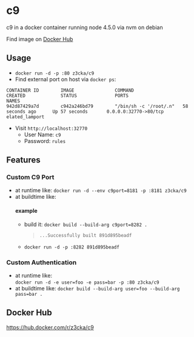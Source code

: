# c9
c9 in a docker container running node 4.5.0 via nvm on debian

Find image on [Docker Hub](https://hub.docker.com/r/z3cka/c9/)

## Usage
* `docker run -d -p :80 z3cka/c9`  
* Find external port on host via `docker ps`:   
```
CONTAINER ID        IMAGE               COMMAND                  CREATED             STATUS              PORTS                                            NAMES
942d87429a7d        c942a246bd79        "/bin/sh -c '/root/.n"   58 seconds ago      Up 57 seconds       0.0.0.0:32770->80/tcp                             elated_lamport
```
* Visit `http://localhost:32770`
    - User Name: `c9`
    - Password: `rules`

## Features
### Custom C9 Port
* at runtime like:
  `docker run -d --env c9port=8181 -p :8181 z3cka/c9`
* at buildtime like:
  #### example
  * build it: `docker build --build-arg c9port=8282 .`  
    > `...Successfully built 891d895beadf`
  * `docker run -d -p :8282 891d895beadf`

### Custom Authentication
* at runtime like:  
  `docker run -d -e user=foo -e pass=bar -p :80 z3cka/c9`
* at buildtime like:
  `docker build --build-arg user=foo --build-arg pass=bar .`

## Docker Hub
https://hub.docker.com/r/z3cka/c9
